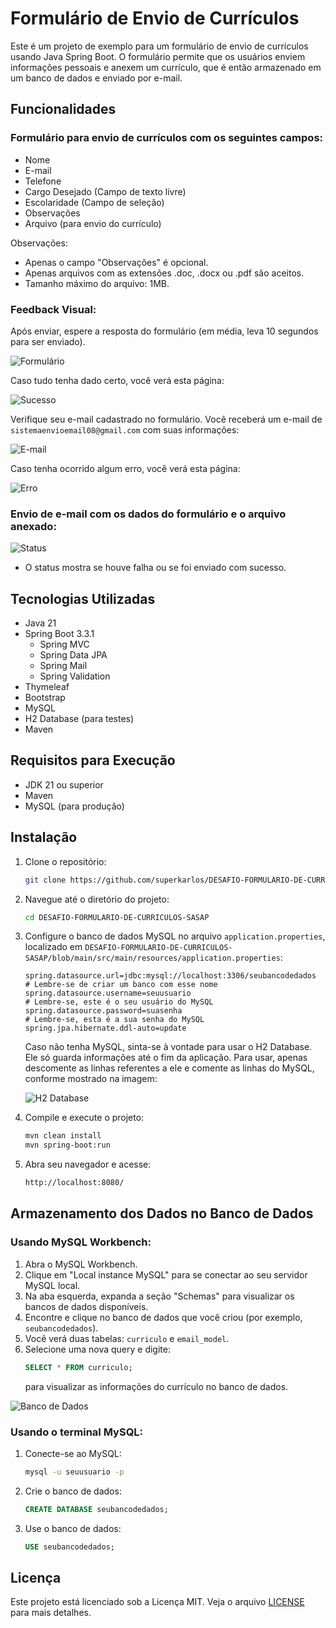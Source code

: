 # Formulário de Envio de Currículos

Este é um projeto de exemplo para um formulário de envio de currículos usando Java Spring Boot. O formulário permite que os usuários enviem informações pessoais e anexem um currículo, que é então armazenado em um banco de dados e enviado por e-mail.

## Funcionalidades

### Formulário para envio de currículos com os seguintes campos:

- Nome
- E-mail
- Telefone
- Cargo Desejado (Campo de texto livre)
- Escolaridade (Campo de seleção)
- Observações
- Arquivo (para envio do currículo)

Observações:
- Apenas o campo "Observações" é opcional.
- Apenas arquivos com as extensões .doc, .docx ou .pdf são aceitos.
- Tamanho máximo do arquivo: 1MB.

### Feedback Visual:

Após enviar, espere a resposta do formulário (em média, leva 10 segundos para ser enviado).

![Formulário](https://github.com/superkarlos/DESAFIO-FORMULARIO-DE-CURRICULOS-SASAP/assets/50372440/5abae612-89e6-4f1e-8076-3832dd311308)

Caso tudo tenha dado certo, você verá esta página:

![Sucesso](https://github.com/superkarlos/DESAFIO-FORMULARIO-DE-CURRICULOS-SASAP/assets/50372440/98e22abf-a45b-40ef-ba47-05416e7ae8c1)

Verifique seu e-mail cadastrado no formulário. Você receberá um e-mail de `sistemaenvioemail08@gmail.com` com suas informações:

![E-mail](https://github.com/superkarlos/DESAFIO-FORMULARIO-DE-CURRICULOS-SASAP/assets/50372440/2a325471-8956-43f7-8967-6db1bd8794ca)

Caso tenha ocorrido algum erro, você verá esta página:

![Erro](https://github.com/superkarlos/DESAFIO-FORMULARIO-DE-CURRICULOS-SASAP/assets/50372440/66068f27-7de3-48d0-8a6b-ae67e901159e)

### Envio de e-mail com os dados do formulário e o arquivo anexado:

![Status](https://github.com/superkarlos/DESAFIO-FORMULARIO-DE-CURRICULOS-SASAP/assets/50372440/da5b9a3e-8e4a-4a70-a335-2dc4dabec054)

- O status mostra se houve falha ou se foi enviado com sucesso.

## Tecnologias Utilizadas

- Java 21
- Spring Boot 3.3.1
  - Spring MVC
  - Spring Data JPA
  - Spring Mail
  - Spring Validation
- Thymeleaf
- Bootstrap
- MySQL
- H2 Database (para testes)
- Maven

## Requisitos para Execução

- JDK 21 ou superior
- Maven
- MySQL (para produção)

## Instalação

1. Clone o repositório:
    ```sh
    git clone https://github.com/superkarlos/DESAFIO-FORMULARIO-DE-CURRICULOS-SASAP.git
    ```

2. Navegue até o diretório do projeto:
    ```sh
    cd DESAFIO-FORMULARIO-DE-CURRICULOS-SASAP
    ```

3. Configure o banco de dados MySQL no arquivo `application.properties`, localizado em `DESAFIO-FORMULARIO-DE-CURRICULOS-SASAP/blob/main/src/main/resources/application.properties`:
    ```properties
    spring.datasource.url=jdbc:mysql://localhost:3306/seubancodedados    # Lembre-se de criar um banco com esse nome
    spring.datasource.username=seuusuario                                # Lembre-se, este é o seu usuário do MySQL
    spring.datasource.password=suasenha                                  # Lembre-se, esta é a sua senha do MySQL
    spring.jpa.hibernate.ddl-auto=update
    ```

    Caso não tenha MySQL, sinta-se à vontade para usar o H2 Database. Ele só guarda informações até o fim da aplicação. Para usar, apenas descomente as linhas referentes a ele e comente as linhas do MySQL, conforme mostrado na imagem:

    ![H2 Database](https://github.com/superkarlos/DESAFIO-FORMULARIO-DE-CURRICULOS-SASAP/assets/50372440/443520c5-3411-4cd7-b330-a3e0007e9f78)

4. Compile e execute o projeto:
    ```sh
    mvn clean install
    mvn spring-boot:run
    ```

5. Abra seu navegador e acesse:
    ```sh
    http://localhost:8080/
    ```

## Armazenamento dos Dados no Banco de Dados

### Usando MySQL Workbench:

1. Abra o MySQL Workbench.
2. Clique em "Local instance MySQL" para se conectar ao seu servidor MySQL local.
3. Na aba esquerda, expanda a seção "Schemas" para visualizar os bancos de dados disponíveis.
4. Encontre e clique no banco de dados que você criou (por exemplo, `seubancodedados`).
5. Você verá duas tabelas: `curriculo` e `email_model`.
6. Selecione uma nova query e digite:
    ```sql
    SELECT * FROM curriculo;
    ```
   para visualizar as informações do currículo no banco de dados.

![Banco de Dados](https://github.com/superkarlos/DESAFIO-FORMULARIO-DE-CURRICULOS-SASAP/assets/50372440/0b2c966e-44e2-40b3-ac8b-c30438d33c31)

### Usando o terminal MySQL:

1. Conecte-se ao MySQL:
    ```sh
    mysql -u seuusuario -p
    ```
2. Crie o banco de dados:
    ```sql
    CREATE DATABASE seubancodedados;
    ```
3. Use o banco de dados:
    ```sql
    USE seubancodedados;
    ```


## Licença

Este projeto está licenciado sob a Licença MIT. Veja o arquivo [LICENSE](LICENSE) para mais detalhes.
